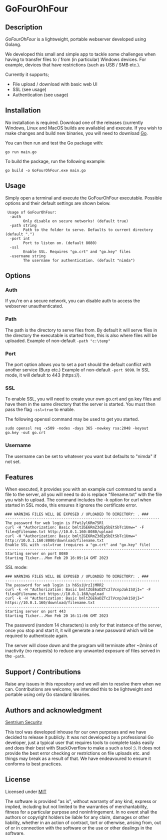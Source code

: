 # GoFourOhFour

## Description
*GoFourOhFour* is a lightweight, portable webserver developed using Golang.

 We developed this small and simple app to tackle some challenges when having to transfer files to / from (in particular) Windows devices. For example, devices that have restrictions (such as USB / SMB etc.). 

Currently it supports;

- File upload / download with basic web UI
- SSL (see usage)
- Authentication (see usage)


## Installation
No installation is required. Download one of the releases (currently Windows, Linux and MacOS builds are available) and execute. If you wish to make changes and build new binaries, you will need to download [Go](https://go.dev/dl/).

You can then run and test the Go package with:

`go run main.go`

To build the package, run the following example:

`go build -o GoFourOhFour.exe main.go`

## Usage

Simply open a terminal and execute the GoFourOhFour executable. Possible options and their default settings are shown below. 

```
 Usage of GoFourOhFour:
  -auth
        Only disable on secure networks! (default true)
  -path string
        Path to the folder to serve. Defaults to current directory (default ".")
  -port int
        Port to listen on. (default 8080)
  -ssl
        Enable SSL. Requires "go.crt" and "go.key" files
  -username string
        The username for authentication. (default "nimda")
```

## Options

### Auth

If you're on a secure network, you can disable auth to access the webserver unauthenticated.

### Path
The path is the directory to serve files from. By default it will serve files in the directory the executable is started from, this is also where files will be uploaded. Example of non-default `-path "c:\temp"`

### Port

The port option allows you to set a port should the default conflict with another service (Burp etc.)
Example of non-default `-port 9090`. In SSL mode, it will default to 443 (https://).

### SSL
To enable SSL, you will need to create your own go.crt and go.key files and have them in the same directory that the server is started. 
You must then pass the flag `-ssl=true` to enable. 

The following openssl command may be used to get you started.

`sudo openssl req -x509 -nodes -days 365 -newkey rsa:2048 -keyout go.key -out go.crt`

### Username
The username can be set to whatever you want but defaults to "nimda" if not set.

## Features

When executed, it provides you with an example curl command to send a file to the server, all you will need to do is replace "filename.txt" with the file you wish to upload. The command includes the -k option for curl when started in SSL mode, this ensures it ignores the certificate error.

```
### WARNING FILES WILL BE EXPOSED / UPLOADED TO DIRECTORY: . ###
---------------------------------------------------------------------
The password for web login is FfwtJylKRm75Rl
curl -H "Authorization: Basic bmltZGE6RmZ3dEp5bEtSbTc1Umw=" -F file=@filename.txt http://10.0.1.160:8080/upload
curl -H "Authorization: Basic bmltZGE6RmZ3dEp5bEtSbTc1Umw=" http://10.0.1.160:8080/download/filename.txt
Enable SSL with -ssl=true (requires a "go.crt" and "go.key" file)
---------------------------------------------------------------------
Starting server on port 8080
Starting Ticker...Mon Feb 20 16:09:14 GMT 2023
```
SSL mode:

```
### WARNING FILES WILL BE EXPOSED / UPLOADED TO DIRECTORY: . ###
---------------------------------------------------------------------
The password for web login is h6SsiUrzIjMRR2
curl -k -H "Authorization: Basic bmltZGE6aDZTc2lVcnpJak1SUjI=" -F file=@filename.txt https://10.0.1.160/upload
curl -k -H "Authorization: Basic bmltZGE6aDZTc2lVcnpJak1SUjI=" https://10.0.1.160/download/filename.txt
---------------------------------------------------------------------
Starting server on port 443
Starting Ticker...Mon Feb 20 16:11:06 GMT 2023
```

The password (random 14 characters) is only for that instance of the server, once you stop and start it, it will generate a new password which will be required to authenticate again.

The server will close down and the program will terminate after ~2mins of inactivity (no requests) to reduce any unwanted exposure of files served in the `-path`.

## Support / Contributions
Raise any issues in this repository and we will aim to resolve them when we can. Contributions are welcome, we intended this to be lightweight and portable using only Go standard libraries.

## Authors and acknowledgment
[Sentrium Security](https://www.sentrium.co.uk)

This tool was developed inhouse for our own purposes and we have decided to release it publicly. It was not developed by a professional Go developer, just a typical user that requires tools to complete tasks easily and does their best with StackOverflow to make a such a tool :). It does not provide the best error checking or restrictions on file uploads etc. and things may break as a result of that. We have endeavoured to ensure it conforms to best practices.

## License
Licensed under [MIT](https://opensource.org/licenses/MIT)

The software is provided "as is", without warranty of any kind, express or implied, including but not limited to the warranties of merchantability, fitness for a particular purpose and noninfringement. In no event shall the authors or copyright holders be liable for any claim, damages or other liability, whether in an action of contract, tort or otherwise, arising from, out of or in connection with the software or the use or other dealings in the software.
